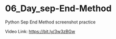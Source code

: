 # 06_Day_sep-End-Method
Python Sep End Method
screenshot practice

Video Link: https://bit.ly/3w3zBGw



